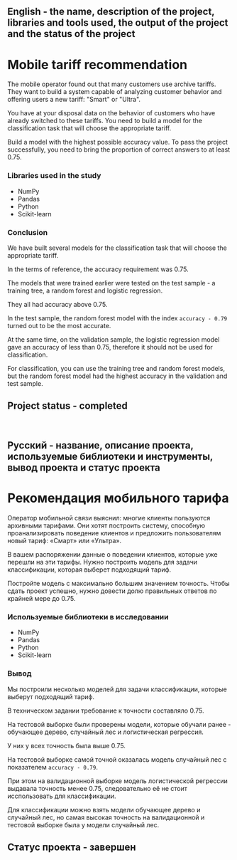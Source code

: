 
## English - the name, description of the project, libraries and tools used, the output of the project and the status of the project

# Mobile tariff recommendation
The mobile operator found out that many customers use archive tariffs. They want to build a system capable of analyzing customer behavior and offering users a new tariff: "Smart" or "Ultra".

You have at your disposal data on the behavior of customers who have already switched to these tariffs. You need to build a model for the classification task that will choose the appropriate tariff.

Build a model with the highest possible accuracy value. To pass the project successfully, you need to bring the proportion of correct answers to at least 0.75.

### Libraries used in the study
* NumPy
* Pandas
* Python
* Scikit-learn

### Conclusion
We have built several models for the classification task that will choose the appropriate tariff.

In the terms of reference, the accuracy requirement was 0.75.

The models that were trained earlier were tested on the test sample - a training tree, a random forest and logistic regression.

They all had accuracy above 0.75.

In the test sample, the random forest model with the index `accuracy - 0.79` turned out to be the most accurate.

At the same time, on the validation sample, the logistic regression model gave an accuracy of less than 0.75, therefore it should not be used for classification.

For classification, you can use the training tree and random forest models, but the random forest model had the highest accuracy in the validation and test sample.

## Project status - completed

<br>

## Русский - название, описание проекта, используемые библиотеки и инструменты, вывод проекта и статус проекта

#  Рекомендация мобильного тарифа
Оператор мобильной связи выяснил: многие клиенты пользуются архивными тарифами. Они хотят построить систему, способную проанализировать поведение клиентов и предложить пользователям новый тариф: «Смарт» или «Ультра».

В вашем распоряжении данные о поведении клиентов, которые уже перешли на эти тарифы. Нужно построить модель для задачи классификации, которая выберет подходящий тариф.

Постройте модель с максимально большим значением точность. Чтобы сдать проект успешно, нужно довести долю правильных ответов по крайней мере до 0.75.

### Используемые библиотеки в исследовании
* NumPy
* Pandas
* Python
* Scikit-learn

### Вывод
Мы построили несколько моделей для задачи классификации, которые выберут подходящий тариф. 

В техническом задании требование к точности составляло 0.75.

На тестовой выборке были проверены модели, которые обучали ранее - обучающее дерево, случайный лес и логистическая регрессия.

У них у всех точность была выше 0.75.

На тестовой выборке самой точной оказалась модель случайный лес с показателем `accuracy - 0.79`.

При этом на валидационной выборке модель логистической регрессии выдавала точность менее 0.75, следовательно её не стоит исспользовать для классификации.

Для классификации можно взять модели обучающее дерево и случайный лес, но самая высокая точность на валидационной и тестовой выборке была у модели случайный лес.

## Статус проекта - завершен
